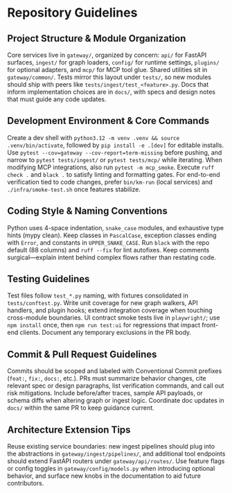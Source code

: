 # Repository Guidelines

## Project Structure & Module Organization
Core services live in `gateway/`, organized by concern: `api/` for FastAPI surfaces, `ingest/` for graph loaders, `config/` for runtime settings, `plugins/` for optional adapters, and `mcp/` for MCP tool glue. Shared utilities sit in `gateway/common/`. Tests mirror this layout under `tests/`, so new modules should ship with peers like `tests/ingest/test_<feature>.py`. Docs that inform implementation choices are in `docs/`, with specs and design notes that must guide any code updates.

## Development Environment & Core Commands
Create a dev shell with `python3.12 -m venv .venv && source .venv/bin/activate`, followed by `pip install -e .[dev]` for editable installs. Use `pytest --cov=gateway --cov-report=term-missing` before pushing, and narrow to `pytest tests/ingest/` or `pytest tests/mcp/` while iterating. When modifying MCP integrations, also run `pytest -m mcp_smoke`. Execute `ruff check .` and `black .` to satisfy linting and formatting gates. For end-to-end verification tied to code changes, prefer `bin/km-run` (local services) and `./infra/smoke-test.sh` once features stabilize.

## Coding Style & Naming Conventions
Python uses 4-space indentation, `snake_case` modules, and exhaustive type hints (mypy clean). Keep classes in `PascalCase`, exception classes ending with `Error`, and constants in `UPPER_SNAKE_CASE`. Run `black` with the repo default (88 columns) and `ruff --fix` for lint autofixes. Keep comments surgical—explain intent behind complex flows rather than restating code.

## Testing Guidelines
Test files follow `test_*.py` naming, with fixtures consolidated in `tests/conftest.py`. Write unit coverage for new graph walkers, API handlers, and plugin hooks; extend integration coverage when touching cross-module boundaries. UI contract smoke tests live in `playwright/`; use `npm install` once, then `npm run test:ui` for regressions that impact front-end clients. Document any temporary exclusions in the PR body.

## Commit & Pull Request Guidelines
Commits should be scoped and labeled with Conventional Commit prefixes (`feat:`, `fix:`, `docs:`, etc.). PRs must summarize behavior changes, cite relevant spec or design paragraphs, list verification commands, and call out risk mitigations. Include before/after traces, sample API payloads, or schema diffs when altering graph or ingest logic. Coordinate doc updates in `docs/` within the same PR to keep guidance current.

## Architecture Extension Tips
Reuse existing service boundaries: new ingest pipelines should plug into the abstractions in `gateway/ingest/pipelines/`, and additional tool endpoints should extend FastAPI routers under `gateway/api/routes/`. Use feature flags or config toggles in `gateway/config/models.py` when introducing optional behavior, and surface new knobs in the documentation to aid future contributors.
